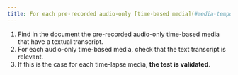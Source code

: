 ```yaml
---
title: For each pre-recorded audio-only [time-based media](#media-temporel-type-sound-video-and-synchronise) with a [transcript-textual](#transcript-textual-media-temporel), is it relevant (excluding special cases)?
---
```


1. Find in the document the pre-recorded audio-only time-based media that have a textual transcript.
2. For each audio-only time-based media, check that the text transcript is relevant.
3. If this is the case for each time-lapse media, **the test is validated**.
